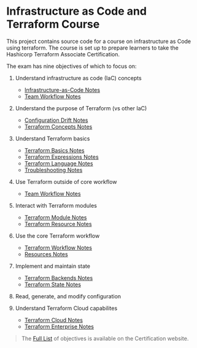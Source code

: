 # Infrastructure as Code and Terraform Course

This project contains source code for a course on infrastructure as Code using
terraform. The course is set up to prepare learners to take the Hashicorp Terraform
Associate Certification.

The exam has nine objectives of which to focus on:

1. Understand infrastructure as code (IaC) concepts

   - [Infrastructure-as-Code Notes](./infrastructure-as-code/README.md)
   - [Team Workflow Notes](./team-workflow/README.md)

2. Understand the purpose of Terraform (vs other IaC)

   - [Configuration Drift Notes](./configuration-drift/README.md)
   - [Terraform Concepts Notes](./terraform-concepts/README.md)

3. Understand Terraform basics

   - [Terraform Basics Notes](./terraform-basics/README.md)
   - [Terraform Expressions Notes](./expressions/README.md)
   - [Terraform Language Notes](./terraform-language/README.md)
   - [Troubleshooting Notes](./troubleshooting/README.md)

4. Use Terraform outside of core workflow

   - [Team Workflow Notes](./team-workflow/README.md)

5. Interact with Terraform modules

   - [Terraform Module Notes](./terraform-modules/README.md)
   - [Terraform Resource Notes](./terraform-resources/README.md)

6. Use the core Terraform workflow

   - [Terraform Workflow Notes](./terraform-workflow/README.md)
   - [Resources Notes](./resources/README.md)

7. Implement and maintain state

   - [Terraform Backends Notes](./terraform-backends/README.md)
   - [Terraform State Notes](./terraform-state/README.md)

8. Read, generate, and modify configuration

9. Understand Terraform Cloud capabilites
   - [Terraform Cloud Notes](./terraform-cloud/README.md)
   - [Terraform Enterprise Notes](./terraform-enterprise/README.md)

> The [Full List](https://www.hashicorp.com/certification/terraform-associate) of
> objectives is available on the Certification website.
